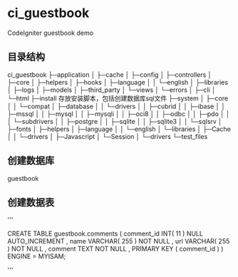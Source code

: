 ci_guestbook
============

CodeIgniter guestbook demo


## 目录结构

ci_guestbook
├─application
│  ├─cache
│  ├─config
│  ├─controllers
│  ├─core
│  ├─helpers
│  ├─hooks
│  ├─language
│  │  └─english
│  ├─libraries
│  ├─logs
│  ├─models
│  ├─third_party
│  └─views
│      └─errors
│          ├─cli
│          └─html
├─install                                存放安装脚本，包括创建数据库sql文件
├─system
│  ├─core
│  │  └─compat
│  ├─database
│  │  └─drivers
│  │      ├─cubrid
│  │      ├─ibase
│  │      ├─mssql
│  │      ├─mysql
│  │      ├─mysqli
│  │      ├─oci8
│  │      ├─odbc
│  │      ├─pdo
│  │      │  └─subdrivers
│  │      ├─postgre
│  │      ├─sqlite
│  │      ├─sqlite3
│  │      └─sqlsrv
│  ├─fonts
│  ├─helpers
│  ├─language
│  │  └─english
│  └─libraries
│      ├─Cache
│      │  └─drivers
│      ├─Javascript
│      └─Session
│          └─drivers
└─test_files



## 创建数据库

guestbook

## 创建数据表

'''

CREATE TABLE guestbook.comments (
comment_id INT( 11 ) NULL AUTO_INCREMENT ,
name VARCHAR( 255 ) NOT NULL ,
url VARCHAR( 255 ) NOT NULL ,
comment TEXT NOT NULL ,
PRIMARY KEY ( comment_id )
) ENGINE = MYISAM;

'''